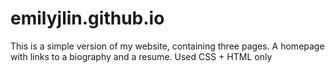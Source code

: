 # emilyjlin.github.io
This is a simple version of my website, containing three pages. A homepage with links to a biography and a resume.
Used CSS + HTML only
